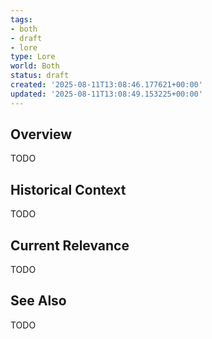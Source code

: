 ```yaml
---
tags:
- both
- draft
- lore
type: Lore
world: Both
status: draft
created: '2025-08-11T13:08:46.177621+00:00'
updated: '2025-08-11T13:08:49.153225+00:00'
---
```



## Overview

TODO
## Historical Context

TODO
## Current Relevance

TODO
## See Also

TODO
